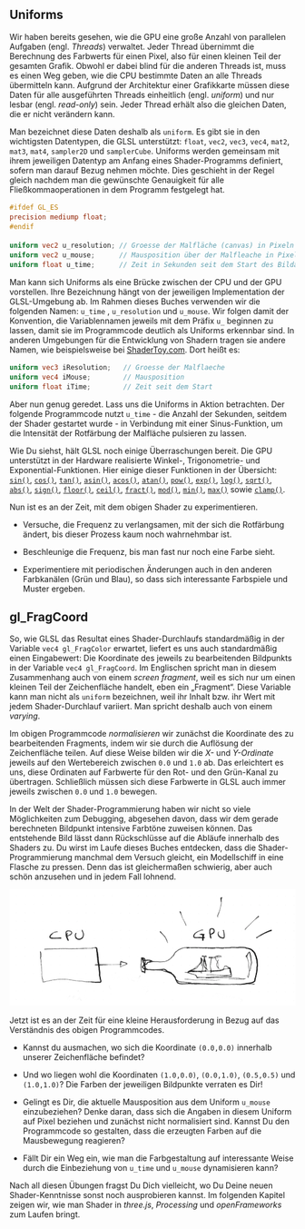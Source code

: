 ## Uniforms

Wir haben bereits gesehen, wie die GPU eine große Anzahl von parallelen Aufgaben (engl. *Threads*) verwaltet. Jeder Thread übernimmt die Berechnung des Farbwerts für einen Pixel, also für einen kleinen Teil der gesamten Grafik. Obwohl er dabei blind für die anderen Threads ist, muss es einen Weg geben, wie die CPU bestimmte Daten an alle Threads übermitteln kann. Aufgrund der Architektur einer Grafikkarte müssen diese Daten für alle ausgeführten Threads einheitlich (engl. *uniform*) und nur lesbar (engl. *read-only*) sein. Jeder Thread erhält also die gleichen Daten, die er nicht verändern kann.

Man bezeichnet diese Daten deshalb als ```uniform```. Es gibt sie in den wichtigsten Datentypen, die GLSL unterstützt: ```float```, ```vec2```, ```vec3```, ```vec4```, ```mat2```, ```mat3```, ```mat4```, ```sampler2D``` und ```samplerCube```. Uniforms werden gemeinsam mit ihrem jeweiligen Datentyp am Anfang eines Shader-Programms definiert, sofern man darauf Bezug nehmen möchte. Dies geschieht in der Regel gleich nachdem man die gewünschte Genauigkeit für alle Fließkommaoperationen in dem Programm festgelegt hat.

```glsl
#ifdef GL_ES
precision mediump float;
#endif

uniform vec2 u_resolution; // Groesse der Malfläche (canvas) in Pixeln (Breite, Hoehe)
uniform vec2 u_mouse;      // Mausposition über der Malfleache in Pixeln (X, Y)
uniform float u_time;      // Zeit in Sekunden seit dem Start des Bildaufbaus
```

Man kann sich Uniforms als eine Brücke zwischen der CPU und der GPU vorstellen. Ihre Bezeichnung hängt von der jeweiligen Implementation der GLSL-Umgebung ab. Im Rahmen dieses Buches verwenden wir die folgenden Namen: ```u_time``` , ```u_resolution``` und ```u_mouse```. Wir folgen damit der Konvention, die Variablennamen jeweils mit dem Präfix ```u_``` beginnen zu lassen, damit sie im Programmcode deutlich als Uniforms erkennbar sind. In anderen Umgebungen für die Entwicklung von Shadern tragen sie andere Namen, wie beispielsweise bei [ShaderToy.com](https://www.shadertoy.com/). Dort heißt es:

```glsl
uniform vec3 iResolution;   // Groesse der Malflaeche
uniform vec4 iMouse;        // Mausposition
uniform float iTime;        // Zeit seit dem Start
```

Aber nun genug geredet. Lass uns die Uniforms in Aktion betrachten. Der folgende Programmcode nutzt ```u_time``` - die Anzahl der Sekunden, seitdem der Shader gestartet wurde - in Verbindung mit einer Sinus-Funktion, um die Intensität der Rotfärbung der Malfläche pulsieren zu lassen.

<div class="codeAndCanvas" data="time.frag"></div>

Wie Du siehst, hält GLSL noch einige Überraschungen bereit. Die GPU unterstützt in der Hardware realisierte Winkel-, Trigonometrie- und Exponential-Funktionen. Hier einige dieser Funktionen in der Übersicht: [```sin()```](../glossary/?search=sin), [```cos()```](../glossary/?search=cos), [```tan()```](../glossary/?search=tan), [```asin()```](../glossary/?search=asin), [```acos()```](../glossary/?search=acos), [```atan()```](../glossary/?search=atan), [```pow()```](../glossary/?search=pow), [```exp()```](../glossary/?search=exp), [```log()```](../glossary/?search=log), [```sqrt()```](../glossary/?search=sqrt), [```abs()```](../glossary/?search=abs), [```sign()```](../glossary/?search=sign), [```floor()```](../glossary/?search=floor), [```ceil()```](../glossary/?search=ceil), [```fract()```](../glossary/?search=fract), [```mod()```](../glossary/?search=mod), [```min()```](../glossary/?search=min), [```max()```](../glossary/?search=max) sowie [```clamp()```](../glossary/?search=clamp).

Nun ist es an der Zeit, mit dem obigen Shader zu experimentieren.

* Versuche, die Frequenz zu verlangsamen, mit der sich die Rotfärbung ändert, bis dieser Prozess kaum noch wahrnehmbar ist.

* Beschleunige die Frequenz, bis man fast nur noch eine Farbe sieht.

* Experimentiere mit periodischen Änderungen auch in den anderen Farbkanälen (Grün und Blau), so dass sich interessante Farbspiele und Muster ergeben.

## gl_FragCoord

So, wie GLSL das Resultat eines Shader-Durchlaufs standardmäßig in der Variable ```vec4 gl_FragColor``` erwartet, liefert es uns auch standardmäßig einen Eingabewert: Die Koordinate des jeweils zu bearbeitenden Bildpunkts in der Variable ```vec4 gl_FragCoord```. Im Englischen spricht man in diesem Zusammenhang auch von einem *screen fragment*, weil es sich nur um einen kleinen Teil der Zeichenfläche handelt, eben ein „Fragment“. Diese Variable kann man nicht als ```uniform``` bezeichnen, weil ihr Inhalt bzw. ihr Wert mit jedem Shader-Durchlauf variiert. Man spricht deshalb auch von einem *varying*.

<div class="codeAndCanvas" data="space.frag"></div>

Im obigen Programmcode *normalisieren* wir zunächst die Koordinate des zu bearbeitenden Fragments, indem wir sie durch die Auflösung der Zeichenfläche teilen. Auf diese Weise bilden wir die *X-* und *Y-Ordinate* jeweils auf den Wertebereich zwischen ```0.0``` und ```1.0``` ab. Das erleichtert es uns, diese Ordinaten auf Farbwerte für den Rot- und den Grün-Kanal zu übertragen. Schließlich müssen sich diese Farbwerte in GLSL auch immer jeweils zwischen ```0.0``` und ```1.0``` bewegen.

In der Welt der Shader-Programmierung haben wir nicht so viele Möglichkeiten zum Debugging, abgesehen davon, dass wir dem gerade berechneten Bildpunkt intensive Farbtöne zuweisen können. Das entstehende Bild lässt dann Rückschlüsse auf die Abläufe innerhalb des Shaders zu. Du wirst im Laufe dieses Buches entdecken, dass die Shader-Programmierung manchmal dem Versuch gleicht, ein Modellschiff in eine Flasche zu pressen. Denn das ist gleichermaßen schwierig, aber auch schön anzusehen und in jedem Fall lohnend.

![](08.png)

Jetzt ist es an der Zeit für eine kleine Herausforderung in Bezug auf das Verständnis des obigen Programmcodes.

* Kannst du ausmachen, wo sich die Koordinate ```(0.0,0.0)``` innerhalb unserer Zeichenfläche befindet?

* Und wo liegen wohl die Koordinaten ```(1.0,0.0)```, ```(0.0,1.0)```, ```(0.5,0.5)``` und ```(1.0,1.0)```? Die Farben der jeweiligen Bildpunkte verraten es Dir!

* Gelingt es Dir, die aktuelle Mausposition aus dem Uniform ```u_mouse``` einzubeziehen? Denke daran, dass sich die Angaben in diesem Uniform auf Pixel beziehen und zunächst nicht normalisiert sind. Kannst Du den Programmcode so gestalten, dass die erzeugten Farben auf die Mausbewegung reagieren?

* Fällt Dir ein Weg ein, wie man die Farbgestaltung auf interessante Weise durch die Einbeziehung von ```u_time``` und ```u_mouse``` dynamisieren kann?

Nach all diesen Übungen fragst Du Dich vielleicht, wo Du Deine neuen Shader-Kenntnisse sonst noch ausprobieren kannst. Im folgenden Kapitel zeigen wir, wie man Shader in *three.js*, *Processing* und *openFrameworks* zum Laufen bringt.
